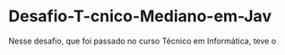 # Desafio-T-cnico-Mediano-em-Jav
Nesse desafio, que foi passado no curso Técnico em Informática, teve o
